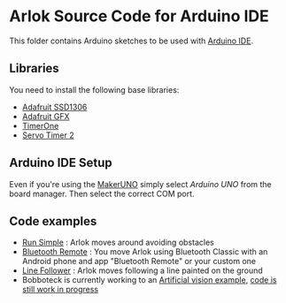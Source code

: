 # Arlok Source Code for Arduino IDE
  
This folder contains Arduino sketches to be used with [Arduino IDE](https://www.arduino.cc/en/main/software).  

## Libraries
  
You need to install the following base libraries:  

- [Adafruit SSD1306](https://github.com/adafruit/Adafruit_SSD1306)
- [Adafruit GFX](https://github.com/adafruit/Adafruit-GFX-Library)
- [TimerOne](https://github.com/PaulStoffregen/TimerOne)
- [Servo Timer 2](https://github.com/nabontra/ServoTimer2)

## Arduino IDE Setup
  
Even if you're using the [MakerUNO](https://makeruno.com.my/) simply select _Arduino UNO_ from the board manager. Then select the correct COM port.

## Code examples

- [Run Simple](./run_simple) : Arlok moves around avoiding obstacles
- [Bluetooth Remote](./remote_bt) : You move Arlok using Bluetooth Classic with an Android phone and app "Bluetooth Remote" or your custom one
- [Line Follower](./linefollower) : Arlok moves following a line painted on the ground
- Bobboteck is currently working to an [Artificial vision example](https://www.youtube.com/watch?v=Ag7VS_6hT9I), [code is still work in progress](https://github.com/bobboteck/ArloPixetto)

